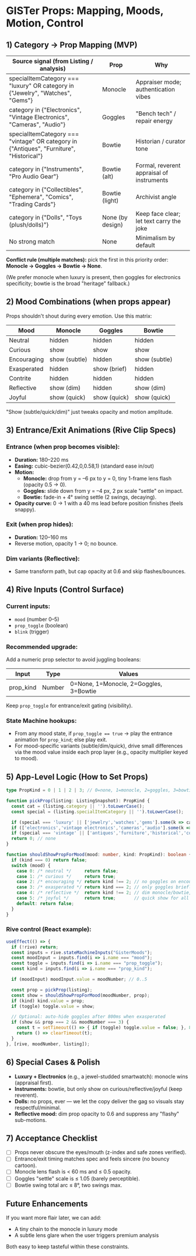 # GISTer Props: Mapping, Moods, Motion, Control

## 1) Category → Prop Mapping (MVP)

| Source signal (from Listing / analysis) | Prop | Why |
|------------------------------------------|------|-----|
| specialItemCategory === "luxury" OR category in {"Jewelry", "Watches", "Gems"} | Monocle | Appraiser mode; authentication vibes |
| category in {"Electronics", "Vintage Electronics", "Cameras", "Audio"} | Goggles | "Bench tech" / repair energy |
| specialItemCategory === "vintage" OR category in {"Antiques", "Furniture", "Historical"} | Bowtie | Historian / curator tone |
| category in {"Instruments", "Pro Audio Gear"} | Bowtie (alt) | Formal, reverent appraisal of instruments |
| category in {"Collectibles", "Ephemera", "Comics", "Trading Cards"} | Bowtie (light) | Archivist angle |
| category in {"Dolls", "Toys (plush/dolls)"} | None (by design) | Keep face clear; let text carry the joke |
| No strong match | None | Minimalism by default |

**Conflict rule (multiple matches):** pick the first in this priority order: **Monocle → Goggles → Bowtie → None**.

(We prefer monocle when luxury is present, then goggles for electronics specificity; bowtie is the broad "heritage" fallback.)

## 2) Mood Combinations (when props appear)

Props shouldn't shout during every emotion. Use this matrix:

| Mood | Monocle | Goggles | Bowtie |
|------|---------|---------|--------|
| Neutral | hidden | hidden | hidden |
| Curious | show | show | show |
| Encouraging | show (subtle) | hidden | show (subtle) |
| Exasperated | hidden | show (brief) | hidden |
| Contrite | hidden | hidden | hidden |
| Reflective | show (dim) | hidden | show (dim) |
| Joyful | show (quick) | show (quick) | show (quick) |

"Show (subtle/quick/dim)" just tweaks opacity and motion amplitude.

## 3) Entrance/Exit Animations (Rive Clip Specs)

### Entrance (when prop becomes visible):

- **Duration:** 180–220 ms
- **Easing:** cubic-bezier(0.42,0,0.58,1) (standard ease in/out)
- **Motion:**
  - **Monocle:** drop from y = –6 px to y = 0, tiny 1-frame lens flash (opacity 0.5 → 0).
  - **Goggles:** slide down from y = –4 px, 2 px scale "settle" on impact.
  - **Bowtie:** fade-in + 4° swing settle (2 swings, decaying).
- **Opacity curve:** 0 → 1 with a 40 ms lead before position finishes (feels snappy).

### Exit (when prop hides):

- **Duration:** 120–160 ms
- Reverse motion, opacity 1 → 0; no bounce.

### Dim variants (Reflective):

- Same transform path, but cap opacity at 0.6 and skip flashes/bounces.

## 4) Rive Inputs (Control Surface)

### Current inputs:
- `mood` (number 0–5)
- `prop_toggle` (boolean)
- `blink` (trigger)

### Recommended upgrade:

Add a numeric prop selector to avoid juggling booleans:

| Input | Type | Values |
|-------|------|--------|
| prop_kind | Number | 0=None, 1=Monocle, 2=Goggles, 3=Bowtie |

Keep `prop_toggle` for entrance/exit gating (visibility).

### State Machine hookups:

- From any mood state, if `prop_toggle == true` → play the entrance animation for `prop_kind`; else play exit.
- For mood-specific variants (subtle/dim/quick), drive small differences via the mood value inside each prop layer (e.g., opacity multiplier keyed to mood).

## 5) App-Level Logic (How to Set Props)

```typescript
type PropKind = 0 | 1 | 2 | 3; // 0=none, 1=monocle, 2=goggles, 3=bowtie

function pickProp(listing: ListingSnapshot): PropKind {
  const cat = (listing.category || '').toLowerCase();
  const special = (listing.specialItemCategory || '').toLowerCase();

  if (special === 'luxury' || ['jewelry','watches','gems'].some(k => cat.includes(k))) return 1; // monocle
  if (['electronics','vintage electronics','cameras','audio'].some(k => cat.includes(k))) return 2; // goggles
  if (special === 'vintage' || ['antiques','furniture','historical','collectibles','ephemera','instruments','pro audio gear','trading cards','comics'].some(k => cat.includes(k))) return 3; // bowtie
  return 0; // none
}

function shouldShowPropForMood(mood: number, kind: PropKind): boolean {
  if (kind === 0) return false;
  switch (mood) {
    case 0: /* neutral */     return false;
    case 1: /* curious */     return true;
    case 2: /* encouraging */ return kind !== 2; // no goggles on encouraging
    case 3: /* exasperated */ return kind === 2; // only goggles briefly
    case 4: /* reflective */  return kind !== 2; // dim monocle/bowtie, no goggles
    case 5: /* joyful */      return true;       // quick show for all
    default: return false;
  }
}
```

### Rive control (React example):

```typescript
useEffect(() => {
  if (!rive) return;
  const inputs = rive.stateMachineInputs("GisterMoods");
  const moodInput = inputs.find(i => i.name === "mood");
  const toggle = inputs.find(i => i.name === "prop_toggle");
  const kind = inputs.find(i => i.name === "prop_kind");

  if (moodInput) moodInput.value = moodNumber; // 0..5

  const prop = pickProp(listing);
  const show = shouldShowPropForMood(moodNumber, prop);
  if (kind) kind.value = prop;
  if (toggle) toggle.value = show;

  // Optional: auto-hide goggles after 800ms when exasperated
  if (show && prop === 2 && moodNumber === 3) {
    const t = setTimeout(() => { if (toggle) toggle.value = false; }, 800);
    return () => clearTimeout(t);
  }
}, [rive, moodNumber, listing]);
```

## 6) Special Cases & Polish

- **Luxury + Electronics** (e.g., a jewel-studded smartwatch): monocle wins (appraisal first).
- **Instruments:** bowtie, but only show on curious/reflective/joyful (keep reverent).
- **Dolls:** no props, ever — we let the copy deliver the gag so visuals stay respectful/minimal.
- **Reflective mood:** dim prop opacity to 0.6 and suppress any "flashy" sub-motions.

## 7) Acceptance Checklist

- [ ] Props never obscure the eyes/mouth (z-index and safe zones verified).
- [ ] Entrance/exit timing matches spec and feels sincere (no bouncy cartoon).
- [ ] Monocle lens flash is < 60 ms and ≤ 0.5 opacity.
- [ ] Goggles "settle" scale is ≤ 1.05 (barely perceptible).
- [ ] Bowtie swing total arc ≤ 8°, two swings max.

## Future Enhancements

If you want more flair later, we can add:
- A tiny chain to the monocle in luxury mode
- A subtle lens glare when the user triggers premium analysis

Both easy to keep tasteful within these constraints.
